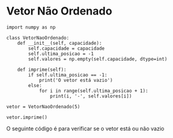 # Vetor Não Ordenado

```
import numpy as np

class VetorNaoOrdenado:
    def __init__(self, capacidade):
        self.capacidade = capacidade
        self.ultima_posicao = -1
        self.valores = np.empty(self.capacidade, dtype=int)

    def imprime(self):
        if self.ultima_posicao == -1:
            print('O vetor está vazio')
        else:
            for i in range(self.ultima_posicao + 1):
                print(i, '-', self.valores[i])

vetor = VetorNaoOrdenado(5)

vetor.imprime()
```

O seguinte código é para verificar se o vetor está ou não vazio